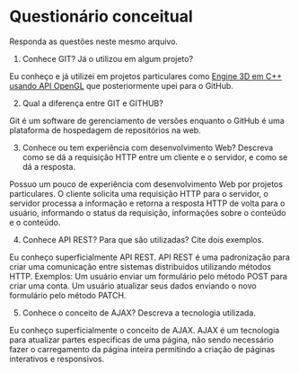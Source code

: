 # Questionário conceitual

Responda as questões neste mesmo arquivo.

1. Conhece GIT? Já o utilizou em algum projeto?  

Eu conheço e já utilizei em projetos particulares como [Engine 3D em C++ usando API OpenGL](https://github.com/xBu3n0/Cpp-engine/tree/master) que posteriormente upei para o GitHub.

2. Qual a diferença entre GIT e GITHUB?  

Git é um software de gerenciamento de versões enquanto o GitHub é uma plataforma de hospedagem de repositórios na web.

3. Conhece ou tem experiência com desenvolvimento Web? Descreva como se dá a requisição HTTP entre um cliente e o servidor, e como se dá a resposta.  

Possuo um pouco de experiência com desenvolvimento Web por projetos particulares. O cliente solicita uma requisição HTTP para o servidor, o servidor processa a informação e retorna a resposta HTTP de volta para o usuário, informando o status da requisição, informações sobre o conteúdo e o conteúdo.

4. Conhece API REST? Para que são utilizadas? Cite dois exemplos.  

Eu conheço superficialmente API REST. API REST é uma padronização para criar uma comunicação entre sistemas distribuidos utilizando métodos HTTP. Exemplos: Um usuário enviar um formulário pelo método POST para criar uma conta. Um usuário atualizar seus dados enviando o novo formulário pelo método PATCH.

5. Conhece o conceito de AJAX? Descreva a tecnologia utilizada.  

Eu conheço superficialmente o conceito de AJAX. AJAX é um tecnologia para atualizar partes especificas de uma página, não sendo necessário fazer o carregamento da página inteira permitindo a criação de páginas interativos e responsivos.